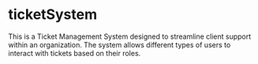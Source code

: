 # ticketSystem
This is a Ticket Management System designed to streamline client support within an organization. The system allows different types of users to interact with tickets based on their roles.
